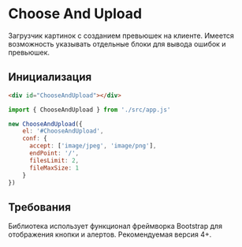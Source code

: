 # Choose And Upload
Загрузчик картинок с созданием превьюшек на клиенте. Имеется возможность указывать отдельные блоки для вывода ошибок и превьюшек.

## Инициализация

```HTML
<div id="ChooseAndUpload"></div>
```

```js
import { ChooseAndUpload } from './src/app.js'

new ChooseAndUpload({
    el: '#ChooseAndUpload',
    conf: {
      accept: ['image/jpeg', 'image/png'],
      endPoint: '/',
      filesLimit: 2,
      fileMaxSize: 1
    }
})
```

## Требования

Библиотека использует функционал фреймворка Bootstrap для отображения кнопки и алертов. Рекомендуемая версия 4+.
